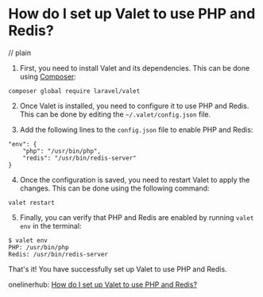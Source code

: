 # How do I set up Valet to use PHP and Redis?
// plain

1. First, you need to install Valet and its dependencies. This can be done using [Composer](https://getcomposer.org/):

```
composer global require laravel/valet
```

2. Once Valet is installed, you need to configure it to use PHP and Redis. This can be done by editing the `~/.valet/config.json` file.

3. Add the following lines to the `config.json` file to enable PHP and Redis:

```
"env": {
    "php": "/usr/bin/php",
    "redis": "/usr/bin/redis-server"
}
```

4. Once the configuration is saved, you need to restart Valet to apply the changes. This can be done using the following command:

```
valet restart
```

5. Finally, you can verify that PHP and Redis are enabled by running `valet env` in the terminal:

```
$ valet env
PHP: /usr/bin/php
Redis: /usr/bin/redis-server
```

That's it! You have successfully set up Valet to use PHP and Redis.

onelinerhub: [How do I set up Valet to use PHP and Redis?](https://onelinerhub.com/predis/how-do-i-set-up-valet-to-use-php-and-redis)